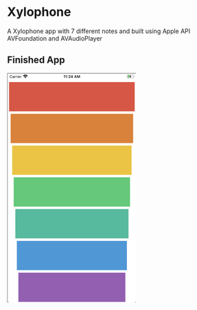 

#  Xylophone

A Xylophone app with 7 different notes and built using Apple API AVFoundation and AVAudioPlayer

## Finished App
<img src="https://github.com/GavinWon/Xylophone/blob/master/xylophone.png" alt="Finished App" width=300>






